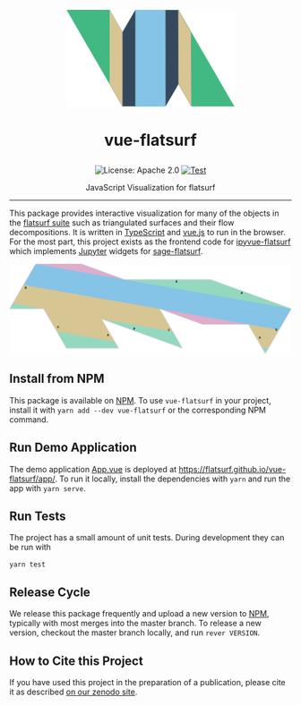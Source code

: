 <p align="center">
    <img alt="logo" src="https://github.com/flatsurf/vue-flatsurf/raw/master/logo.svg?sanitize=true" width="300px">
</p>

<h1><p align="center">vue-flatsurf</p></h1>

<p align="center">
  <img src="https://img.shields.io/badge/License-Apache-blue.svg" alt="License: Apache 2.0">
  <a href="https://github.com/flatsurf/vue-flatsurf/actions/workflows/test.yml"><img src="https://github.com/flatsurf/vue-flatsurf/actions/workflows/test.yml/badge.svg" alt="Test"></a>
</p>

<p align="center"> JavaScript Visualization for flatsurf</p>
<hr>

This package provides interactive visualization for many of the objects in the [flatsurf suite](https://github.com/flatsurf) such as triangulated surfaces and their flow decompositions. It is written in [TypeScript](https://typescriptlang.org/) and [vue.js](https://vuejs.org) to run in the browser. For the most part, this project exists as the frontend code for [ipyvue-flatsurf](https://github.com/flatsurf/ipyvue-flatsurf) which implements [Jupyter](https://jupyter.org) widgets for [sage-flatsurf](https://github.com/flatsurf/sage-flatsurf).

<img src="demo/2-3-4-pullback.svg">

Install from NPM
----------------

This package is available on [NPM](npmjs.com/). To use `vue-flatsurf` in your project, install it with `yarn add --dev vue-flatsurf` or the corresponding NPM command.

Run Demo Application
--------------------

The demo application [App.vue](demo/App.vue) is deployed at https://flatsurf.github.io/vue-flatsurf/app/. To run it locally, install the dependencies with `yarn` and run the app with `yarn serve`.

Run Tests
---------

The project has a small amount of unit tests. During development they can be run with
```
yarn test
```

Release Cycle
-------------

We release this package frequently and upload a new version to [NPM](https://www.npmjs.com/package/vue-flatsurf), typically with most merges into the master branch. To release a new version, checkout the master branch locally, and run `rever VERSION`.

How to Cite this Project
------------------------

If you have used this project in the preparation of a publication, please cite
it as described [on our zenodo site](https://zenodo.org/record/TODO).
